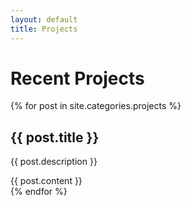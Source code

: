 ```yaml
---
layout: default
title: Projects
---
```


<div class="pa3">
  <h1 class="fs-blue ttu tracked">Recent Projects</h1>
  <div class="pl3">
  {% for post in site.categories.projects %}
  <div class="mb4">
    <h2 class="neutral mt0">{{ post.title }}</h2>
    <p>{{ post.description }}</p>
    {{ post.content }}
  </div>
  {% endfor %}
  </div>
</div>
